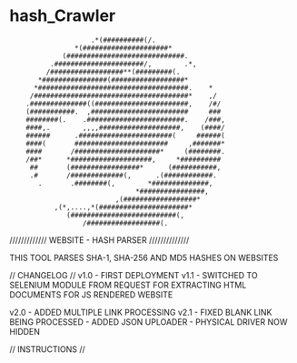 # hash_Crawler

		                .*(##########(/.
		            *(#####################*
		         (#############################.
		      .######################/,        .*,
		     /##################**(#########(.
		   *################(##################*
		  *#####################################.    *
		 /######################################*    ,/
		.##############((#######################,    /#/
		(###########.  ,########################     ###
		########(.    .########################.    /###,
		####,.        ,,,,####################,    (####/
		######      .#######################(     ######(
		####(       #######################     ,#######*
		####       /#####################*     (########.
		/##*      *####################,     *##########
		 ##       (#################*      (###########,
		 .#       /#############(,      .(############.
		   .       .########(,        *##############,
		                           *################,
		                      ,(##################*
		       ,(*,....,*(######################*
		          (##########################(,
		              /##################(.

/////////////  WEBSITE - HASH PARSER  //////////////

THIS TOOL PARSES SHA-1, SHA-256 AND MD5 HASHES ON WEBSITES

// CHANGELOG //
v1.0 - FIRST DEPLOYMENT
v1.1 - SWITCHED TO SELENIUM MODULE FROM REQUEST FOR EXTRACTING HTML DOCUMENTS FOR JS RENDERED WEBSITE

v2.0 - ADDED MULTIPLE LINK PROCESSING
v2.1 - FIXED BLANK LINK BEING PROCESSED
		 - ADDED JSON UPLOADER
		 - PHYSICAL DRIVER NOW HIDDEN

// INSTRUCTIONS //
